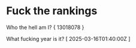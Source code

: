 # Fuck the rankings

Who the hell am I?
{ 13018078 }

What fucking year is it?
[ 2025-03-16T01:40:00Z ]
